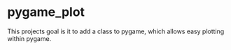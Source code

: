 # pygame_plot

This projects goal is it to add a class to pygame, which allows easy plotting within pygame.
